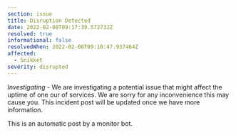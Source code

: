 ```yaml
---
section: issue
title: Disruption Detected
date: 2022-02-08T09:17:39.572732Z
resolved: true
informational: false
resolvedWhen: 2022-02-08T09:18:47.937464Z
affected:
  - Snikket
severity: disrupted
---
```

*Investigating* - We are investigating a potential issue that might affect the uptime of one our of services. We are sorry for any inconvenience this may cause you. This incident post will be updated once we have more information.

This is an automatic post by a monitor bot.
        